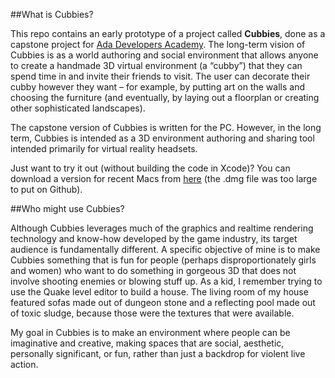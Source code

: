 ##What is Cubbies?

This repo contains an early prototype of a project called **Cubbies**, done as a capstone project for [Ada Developers Academy](http://adadevelopersacademy.org/). The long-term vision of Cubbies is as a world authoring and social environment that allows anyone to create a handmade 3D virtual environment (a “cubby”) that they can spend time in and invite their friends to visit. The user can decorate their cubby however they want – for example, by putting art on the walls and choosing the furniture (and eventually, by laying out a floorplan or creating other sophisticated landscapes).

The capstone version of Cubbies is written for the PC. However, in the long term, Cubbies is intended as a 3D environment authoring and sharing tool intended primarily for virtual reality headsets.

Just want to try it out (without building the code in Xcode)? You can download a version for recent Macs from [here](https://www.dropbox.com/s/hlgs6qn6m97e3h1/Cubbies-Application.dmg?dl=0) (the .dmg file was too large to put on Github).

##Who might use Cubbies?

Although Cubbies leverages much of the graphics and realtime rendering technology and know-how developed by the game industry, its target audience is fundamentally different. A specific objective of mine is to make Cubbies something that is fun for people (perhaps disproportionately girls and women) who want to do something in gorgeous 3D that does not involve shooting enemies or blowing stuff up. As a kid, I remember trying to use the Quake level editor to build a house. The living room of my house featured sofas made out of dungeon stone and a reflecting pool made out of toxic sludge, because those were the textures that were available.

My goal in Cubbies is to make an environment where people can be imaginative and creative, making spaces that are social, aesthetic, personally significant, or fun, rather than just a backdrop for violent live action.
